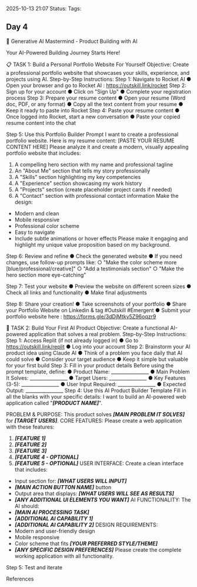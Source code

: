 2025-10-13 21:07
Status:
Tags:
## Day 4

🚀 Generative AI Mastermind -
Product Building with AI

Your AI-Powered Building Journey Starts Here!

📋 TASK 1: Build a Personal Portfolio Website For
Yourself
Objective: Create a professional portfolio website that showcases your
skills, experience, and projects using AI.
Step-by-Step Instructions:
Step 1: Navigate to Rocket AI
● Open your browser and go to Rocket AI : https://outskill.link/rocket
Step 2: Sign up for your account
● Click on "Sign Up"
● Complete your registration process
Step 3: Prepare your resume content
● Open your resume (Word doc, PDF, or any format)
● Copy all the text content from your resume
● Keep it ready to paste into Rocket
Step 4: Paste your resume content
● Once logged into Rocket, start a new conversation
● Paste your copied resume content into the chat

Step 5: Use this Portfolio Builder Prompt
I want to create a professional portfolio website. Here is my resume content:
[PASTE YOUR RESUME CONTENT HERE]
Please analyze it and create a modern, visually appealing portfolio website that includes:
1. A compelling hero section with my name and professional tagline
2. An "About Me" section that tells my story professionally
3. A "Skills" section highlighting my key competencies
4. A "Experience" section showcasing my work history
5. A "Projects" section (create placeholder project cards if needed)
6. A "Contact" section with professional contact information
Make the design:
- Modern and clean
- Mobile responsive
- Professional color scheme
- Easy to navigate
- Include subtle animations or hover effects
Please make it engaging and highlight my unique value proposition based on my background.

Step 6: Review and refine
● Check the generated website
● If you need changes, use follow-up prompts like:
○ "Make the color scheme more [blue/professional/creative]"
○ "Add a testimonials section"
○ "Make the hero section more eye-catching"

Step 7: Test your website
● Preview the website on different screen sizes
● Check all links and functionality
● Make final adjustments

Step 8: Share your creation!
● Take screenshots of your portfolio
● Share your Portfolio Website on Linkedin & tag #Outskill #Emergent
● Submit your portfolio website here : https://forms.gle/3dDjMtky5Z96oqzr9

🤖 TASK 2: Build Your First AI Product
Objective: Create a functional AI-powered application that solves a real
problem.
Step-by-Step Instructions:
Step 1: Access Replit (if not already logged in)
● Go to https://outskill.link/replit
● Log into your account
Step 2: Brainstorm your AI product idea using Claude AI
● Think of a problem you face daily that AI could solve
● Consider your target audience
● Keep it simple but valuable for your first build
Step 3: Fill in your product details Before using the prompt template, define:
● Product Name: ________________
● Main Problem It Solves: ________________
● Target Users: ________________
● Key Features (3-5): ________________
● User Input Required: ________________
● Expected Output: ________________
Step 4: Use this AI Product Builder Template
Fill in all the blanks with your specific details:
I want to build an AI-powered web application called "___[PRODUCT NAME]___".

PROBLEM & PURPOSE:
This product solves ___[MAIN PROBLEM IT SOLVES]___ for ___[TARGET USERS]___.
CORE FEATURES:
Please create a web application with these features:
1. ___[FEATURE 1]___
2. ___[FEATURE 2]___
3. ___[FEATURE 3]___
4. ___[FEATURE 4 - OPTIONAL]___
5. ___[FEATURE 5 - OPTIONAL]___
USER INTERFACE:
Create a clean interface that includes:
- Input section for: ___[WHAT USERS WILL INPUT]___
- ___[MAIN ACTION BUTTON NAME]___ button
- Output area that displays: ___[WHAT USERS WILL SEE AS RESULTS]___
- ___[ANY ADDITIONAL UI ELEMENTS YOU WANT]___
AI FUNCTIONALITY:
The AI should:
- ___[MAIN AI PROCESSING TASK]___
- ___[ADDITIONAL AI CAPABILITY 1]___
- ___[ADDITIONAL AI CAPABILITY 2]___
DESIGN REQUIREMENTS:
- Modern and user-friendly design
- Mobile responsive
- Color scheme that fits ___[YOUR PREFERRED STYLE/THEME]___
- ___[ANY SPECIFIC DESIGN PREFERENCES]___
Please create the complete working application with all functionality.

Step 5: Test and iterate

References